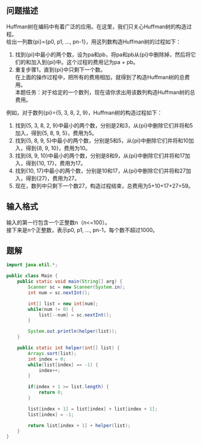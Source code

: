 ## 问题描述
Huffman树在编码中有着广泛的应用。在这里，我们只关心Huffman树的构造过程。      
给出一列数{pi}={p0, p1, …, pn-1}，用这列数构造Huffman树的过程如下：  
1. 找到{pi}中最小的两个数，设为pa和pb，将pa和pb从{pi}中删除掉，然后将它们的和加入到{pi}中。这个过程的费用记为pa + pb。  
2. 重复步骤1，直到{pi}中只剩下一个数。  
在上面的操作过程中，把所有的费用相加，就得到了构造Huffman树的总费用。  
本题任务：对于给定的一个数列，现在请你求出用该数列构造Huffman树的总费用。  

例如，对于数列{pi}={5, 3, 8, 2, 9}，Huffman树的构造过程如下：  
1. 找到{5, 3, 8, 2, 9}中最小的两个数，分别是2和3，从{pi}中删除它们并将和5加入，得到{5, 8, 9, 5}，费用为5。  
2. 找到{5, 8, 9, 5}中最小的两个数，分别是5和5，从{pi}中删除它们并将和10加入，得到{8, 9, 10}，费用为10。  
3. 找到{8, 9, 10}中最小的两个数，分别是8和9，从{pi}中删除它们并将和17加入，得到{10, 17}，费用为17。  
4. 找到{10, 17}中最小的两个数，分别是10和17，从{pi}中删除它们并将和27加入，得到{27}，费用为27。  
5. 现在，数列中只剩下一个数27，构造过程结束，总费用为5+10+17+27=59。  

## 输入格式
输入的第一行包含一个正整数n（n<=100）。  
接下来是n个正整数，表示p0, p1, …, pn-1，每个数不超过1000。  

## 题解
```java
import java.util.*;

public class Main {
    public static void main(String[] arg) {
        Scanner sc = new Scanner(System.in);
        int num = sc.nextInt();

        int[] list = new int[num];
        while(num != 0) {
            list[--num] = sc.nextInt();
        }

        System.out.println(helper(list));
    }

    public static int helper(int[] list) {
        Arrays.sort(list);
        int index = 0;
        while(list[index] == -1) {
            index++;
        }

        if(index + 1 >= list.length) {
            return 0;
        }

        list[index + 1] = list[index] + list[index + 1];
        list[index] = -1;

        return list[index + 1] + helper(list);
    }
}
```